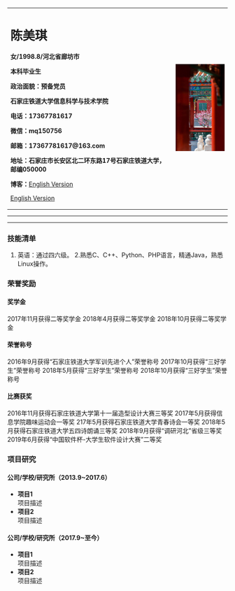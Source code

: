 <div>
<table border="0">
  <tr>
    <td width="75%">
      <h1>陈美琪</h1>
      <p><b>女/1998.8/河北省廊坊市</b></p>
      <p><b>本科毕业生</b></p>
      <p><b>政治面貌：预备党员</b></p>
      <p><b>石家庄铁道大学信息科学与技术学院</b></p>
      <p><b>电话：17367781617</b></p>
      <p><b>微信：mq150756</b></p>
      <p><b>邮箱：17367781617@163.com</b></p>
      <p><b>地址：石家庄市长安区北二环东路17号石家庄铁道大学，邮编050000</b></p>
      <p><b>博客：</b><a href="/index-en.html">English Version</a></p>
      <p><a href="/index-en.html">English Version</a></p>
    </td>
    <td width="25%">
      <img src="/zhaopian.jpg" width="100%">
    </td>
  </tr>
</table>
</div>

---

---

### 技能清单
1. 英语：通过四六级。
2.熟悉C、C++、Python、PHP语言，精通Java，熟悉Linux操作。


### 荣誉奖励
#### 奖学金
2017年11月获得二等奖学金
2018年4月获得二等奖学金
2018年10月获得二等奖学金
#### 荣誉称号
2016年9月获得“石家庄铁道大学军训先进个人”荣誉称号
2017年10月获得“三好学生”荣誉称号
2018年5月获得“三好学生”荣誉称号
2018年10月获得“三好学生”荣誉称号
#### 比赛获奖
2016年11月获得石家庄铁道大学第十一届造型设计大赛三等奖
2017年5月获得信息学院趣味运动会一等奖
217年5月获得石家庄铁道大学青春诗会一等奖
2018年5月获得石家庄铁道大学五四诗朗诵三等奖
2018年9月获得“调研河北”省级三等奖
2019年6月获得“中国软件杯-大学生软件设计大赛”二等奖

### 项目研究
#### 公司/学校/研究所（2013.9~2017.6）
- **项目1**  
项目描述
- **项目2**  
项目描述

#### 公司/学校/研究所（2017.9~至今）
- **项目1**  
项目描述
- **项目2**  
项目描述

